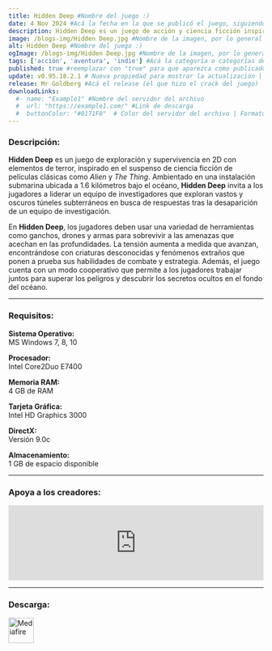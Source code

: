 ```yaml
---
title: Hidden Deep #Nombre del juego :)
date: 4 Nov 2024 #Acá la fecha en la que se publicó el juego, siguiendo este formato: Dia "30", Mes "Oct", Año "2024" = como debe quedar: 30 Oct 2024
description: Hidden Deep es un juego de acción y ciencia ficción inspirado en Aliens, La cosa y Half-Life. Explora, trepa, nada, escanea, dispara y supera peligrosas misiones en un enorme complejo subacuático de extracción e investigación. Cuidado con los horrores que acechan... #Acá una mini descripción del juego
image: /blogs-img/Hidden Deep.jpg #Nombre de la imagen, por lo general es exactamente el mismo nombre que el juego excluyendo lo ":" (Dos puntos)
alt: Hidden Deep #Nombre del juego :)
ogImage: /blogs-img/Hidden Deep.jpg #Nombre de la imagen, por lo general es exactamente el mismo nombre que el juego excluyendo lo ":" (Dos puntos)
tags: ['acción', 'aventura', 'indie'] #Acá la categoría o categorías del juego, si es más de una se coloca en este formato: ['categoría1', 'categoría2']
published: true #reemplazar con "true" para que aparezca como publicado
update: v0.95.18.2.1 # Nueva propiedad para mostrar la actualización | Formato: v1.0.0
release: Mr Goldberg #Acá el release (el que hizo el crack del juego) | Formato: Nicolhetti
downloadLinks:
  #- name: "Example1" #Nombre del servidor del archivo
  #  url: "https://example1.com/" #Link de descarga
  #  buttonColor: "#0171F0"  # Color del servidor del archivo | Formato hexadecimal | MediaFire: #0171F0 | Buzzheavier: #FF6600 |
---
```


<!--En VSCode seleccionando una palabra, por ejemplo: "Hidden Deep" y apretando Ctrl+F2 se seleccionan todas las palabras iguales-->

### Descripción:
**Hidden Deep** es un juego de exploración y supervivencia en 2D con elementos de terror, inspirado en el suspenso de ciencia ficción de películas clásicas como *Alien* y *The Thing*. Ambientado en una instalación submarina ubicada a 1.6 kilómetros bajo el océano, **Hidden Deep** invita a los jugadores a liderar un equipo de investigadores que exploran vastos y oscuros túneles subterráneos en busca de respuestas tras la desaparición de un equipo de investigación.

En **Hidden Deep**, los jugadores deben usar una variedad de herramientas como ganchos, drones y armas para sobrevivir a las amenazas que acechan en las profundidades. La tensión aumenta a medida que avanzan, encontrándose con criaturas desconocidas y fenómenos extraños que ponen a prueba sus habilidades de combate y estrategia. Además, el juego cuenta con un modo cooperativo que permite a los jugadores trabajar juntos para superar los peligros y descubrir los secretos ocultos en el fondo del océano.
<!--Prompt para Chat-GPT: Hazme una descripción para el juego "Hidden Deep" y cada que menciones "Hidden Deep" ponlo en negrita -->

---

### Requisitos:
**Sistema Operativo:**  
MS Windows 7, 8, 10

**Procesador:**  
Intel Core2Duo E7400

**Memoria RAM:**  
4 GB de RAM

**Tarjeta Gráfica:**  
Intel HD Graphics 3000

**DirectX:**  
Versión 9.0c

**Almacenamiento:**  
1 GB de espacio disponible

<!--Si falta o sobra un requisito se quita o se agrega manteniendo el mismo formato-->

---

### Apoya a los creadores:
<iframe src="https://store.steampowered.com/widget/976890/" frameborder="0" style="background-color: transparent; width: 100% !important; aspect-ratio: 646 / 190;"></iframe>

<!--Reemplazar los numeros (AppID) del juego (en este caso 2668510) por el numero (AppID) correspondiente con el juego a publicar-->
<!--El AppID se encuentra en la URL del Juego en Steam-->

---

### Descarga:

[<img src="https://gist.github.com/cxmeel/0dbc95191f239b631c3874f4ccf114e2/raw/download.svg" alt="Mediafire" height="50" />](https://www.mediafire.com/file/kw7zlrrkq4izzgl/Hidden_Deep_-_By_Nicolhetti_Projects.zip/file)

<!-- # se debe reemplazar por el link de descarga-->

<!--NOMBRE-DEL-SERVICIO se debe reemplazar por el servicio donde está subido el juego-->